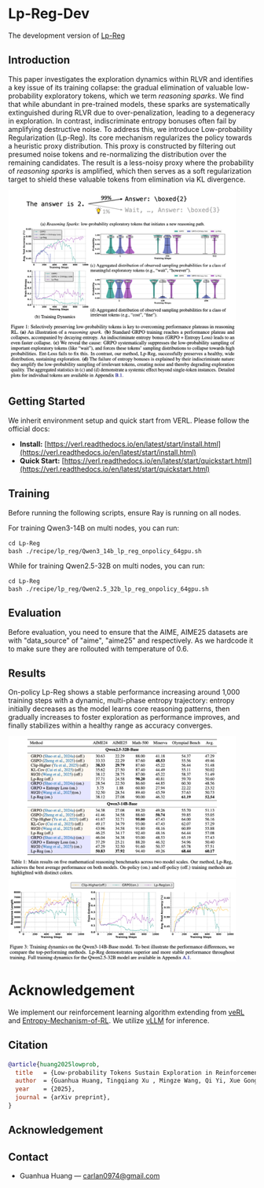 # Lp-Reg-Dev
The development version of [Lp-Reg](https://github.com/CarlanLark/Lp-Reg)

## Introduction
This paper investigates the exploration dynamics within RLVR and identifies a key issue of its training collapse: the gradual elimination of valuable low-probability exploratory tokens, which we term *reasoning sparks*. We find that while abundant in pre-trained models, these sparks are systematically extinguished during RLVR due to over-penalization, leading to a degeneracy in exploration. In contrast, indiscriminate entropy bonuses often fail by amplifying destructive noise. To address this, we introduce Low-probability Regularization (Lp-Reg). Its core mechanism regularizes the policy towards a heuristic proxy distribution. This proxy is constructed by filtering out presumed noise tokens and re-normalizing the distribution over the remaining candidates. The result is a less-noisy proxy where the probability of *reasoning sparks* is amplified, which then serves as a soft regularization target to shield these valuable tokens from elimination via KL divergence. 

<div align="left">
  <img src="./figures/md_intro.png" alt="issue" style="width: 92%; height: auto;">
</div>

## Getting Started
We inherit environment setup and quick start from VERL. Please follow the official docs:

* **Install:** [https://verl.readthedocs.io/en/latest/start/install.html](https://verl.readthedocs.io/en/latest/start/install.html)
* **Quick Start:** [https://verl.readthedocs.io/en/latest/start/quickstart.html](https://verl.readthedocs.io/en/latest/start/quickstart.html)

## Training
Before running the following scripts, ensure Ray is running on all nodes.

For training Qwen3-14B on multi nodes, you can run:
```
cd Lp-Reg
bash ./recipe/lp_reg/Qwen3_14b_lp_reg_onpolicy_64gpu.sh
```

While for training Qwen2.5-32B on multi nodes, you can run:
```
cd Lp-Reg
bash ./recipe/lp_reg/Qwen2.5_32b_lp_reg_onpolicy_64gpu.sh
```

## Evaluation
Before evaluation, you need to ensure that the AIME, AIME25 datasets are with "data_source" of "aime", "aime25" and respectively. As we hardcode it to make sure they are rollouted with temperature of 0.6.


## Results
On-policy Lp-Reg shows a stable performance increasing around 1,000 training steps with a dynamic, multi-phase entropy trajectory: entropy initially decreases as the model learns core reasoning patterns, then gradually increases to foster exploration as performance improves, and finally stabilizes within a healthy range as accuracy converges.

<div align="left">
  <img src="./figures/md_main_results_table.png" alt="issue" style="width: 92%; height: auto;">
</div>

<div align="left">
  <img src="./figures/md_main_results_figure.png" alt="issue" style="width: 92%; height: auto;">
</div>

# Acknowledgement
We implement our reinforcement learning algorithm extending from [veRL](https://github.com/volcengine/verl) and [Entropy-Mechanism-of-RL](https://github.com/PRIME-RL/Entropy-Mechanism-of-RL/tree/main/recipe). We utilize [vLLM](https://github.com/vllm-project/vllm) for inference. 

## Citation
```bibtex
@article{huang2025lowprob,
  title   = {Low-probability Tokens Sustain Exploration in Reinforcement Learning with Verifiable Reward },
  author  = {Guanhua Huang, Tingqiang Xu , Mingze Wang, Qi Yi, Xue Gong, Siheng Li, Ruibin Xiong, Kejiao Li, Yuhao Jiang, Bo Zhou},
  year    = {2025},
  journal = {arXiv preprint},
}
```

## Acknowledgement

## Contact
* Guanhua Huang — [carlan0974@gmail.com](mailto:carlan0974@gmail.com)
